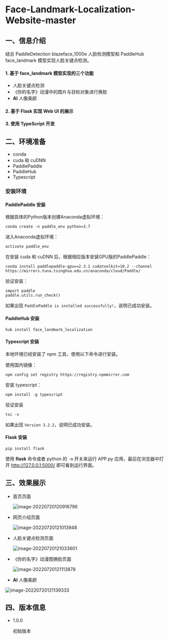 # Face-Landmark-Localization-Website-master

## 一、信息介绍

结合 PaddleDetection blazeface_1000e 人脸检测模型和 PaddleHub face_landmark 模型实现人脸关键点检测。

#### 1. 基于 face_landmark 模型实现的三个功能

* 人脸关键点检测
* 《你的名字》动漫中的图片与目标对象进行换脸
* **AI** 人像美颜

#### 2. 基于 Flask 实现 Web UI 的展示

#### 3. **使用** **TypeScript** **开发**

## 二、环境准备

* conda
* cuda 和 cuDNN
* PaddlePaddle
* PaddleHub
* Typescript

### 安装环境

#### PaddlePaddle 安装

根据具体的Python版本创建Anaconda虚拟环境：

```
conda create -n paddle_env python=3.7
```

进入Anaconda虚拟环境：

```
activate paddle_env
```

在安装 cuda 和 cuDNN 后，根据相应版本安装GPU版的PaddlePaddle：

```
conda install paddlepaddle-gpu==2.3.1 cudatoolkit=10.2 --channel https://mirrors.tuna.tsinghua.edu.cn/anaconda/cloud/Paddle/
```

验证安装：

```
import paddle
paddle.utils.run_check()
```

如果出现  `PaddlePaddle is installed successfully!`，说明已成功安装。

#### PaddleHub 安装

```
hub install face_landmark_localization
```

#### Typescript 安装

本地环境已经安装了 npm 工具，使用以下命令进行安装。

使用国内镜像：

```
npm config set registry https://registry.npmmirror.com
```

安装 typescript：

```
npm install -g typescript
```

验证安装

```
tsc -v
```

如果出现  `Version 3.2.2`，说明已成功安装。

#### Flask 安装

```
pip install flask
```

使用 **flask** 命令或者 python 的 `-m` 开关来运行 APP.py 应用，最后在浏览器中打开 http://127.0.0.1:5000/ 即可看到运行界面。

## 三、效果展示

* 首页页面

  ![image-20220720120916796](H:\Windows\Desktop\project\sources\image-20220720120916796.png)

* 网页介绍页面

  ![image-20220720121013948](H:\Windows\Desktop\project\sources\image-20220720121013948.png)

* 人脸关键点检测页面

  ![image-20220720121033601](H:\Windows\Desktop\project\sources\image-20220720121033601.png)

* 《你的名字》动漫图换脸页面

  ![image-20220720121113878](H:\Windows\Desktop\project\sources\image-20220720121113878.png)

* **AI** 人像美颜

![image-20220720121139333](H:\Windows\Desktop\project\sources\image-20220720121139333.png)

## 四、版本信息

* 1.0.0

  初始版本